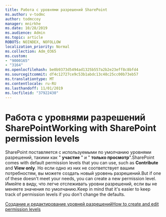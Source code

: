 ```yaml
---
title: Работа с уровнями разрешений SharePoint
ms.author: v-todmc
author: todmccoy
manager: mnirkhe
ms.date: 10/28/2019
ms.audience: Admin
ms.topic: article
ROBOTS: NOINDEX, NOFOLLOW
localization_priority: Normal
ms.collection: Adm_O365
ms.custom:
- "9000165"
- "3164"
ms.openlocfilehash: be0b9373d5494ad1325b557a2b2e23eff8c8bfd4
ms.sourcegitcommit: df4c12727ce9c53b1abdc13c48c25cc00b73eb57
ms.translationtype: MT
ms.contentlocale: ru-RU
ms.lasthandoff: 11/01/2019
ms.locfileid: "37922430"
---
```

# <a name="working-with-sharepoint-permission-levels"></a><span data-ttu-id="66c37-102">Работа с уровнями разрешений SharePoint</span><span class="sxs-lookup"><span data-stu-id="66c37-102">Working with SharePoint permission levels</span></span>

<span data-ttu-id="66c37-103">SharePoint поставляется с используемыми по умолчанию уровнями разрешений, такими как " **участие** " и " **только просмотр**".</span><span class="sxs-lookup"><span data-stu-id="66c37-103">SharePoint comes with default permission levels that you can use, such as **Contribute** and **View only**.</span></span> <span data-ttu-id="66c37-104">Но если одно из них не соответствует вашим потребностям, вы можете создать новый уровень разрешений.</span><span class="sxs-lookup"><span data-stu-id="66c37-104">But if one of these doesn't meet your needs, you can create a new permission level.</span></span> <span data-ttu-id="66c37-105">Имейте в виду, что легче отслеживать уровни разрешений, если вы не меняете значения по умолчанию.</span><span class="sxs-lookup"><span data-stu-id="66c37-105">Keep in mind that it's easier to keep track of permission levels if you don't change the defaults.</span></span>

[<span data-ttu-id="66c37-106">Создание и редактирование уровней разрешений</span><span class="sxs-lookup"><span data-stu-id="66c37-106">How to create and edit permission levels</span></span>](https://docs.microsoft.com/sharepoint/how-to-create-and-edit-permission-levels)